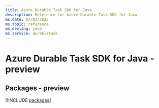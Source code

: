 ```yaml
---
title: Azure Durable Task SDK for Java
description: Reference for Azure Durable Task SDK for Java
ms.date: 07/03/2025
ms.topic: reference
ms.devlang: java
ms.service: durabletask
---
```

# Azure Durable Task SDK for Java - preview
## Packages - preview
[!INCLUDE [packages](durable-task-index.md)]